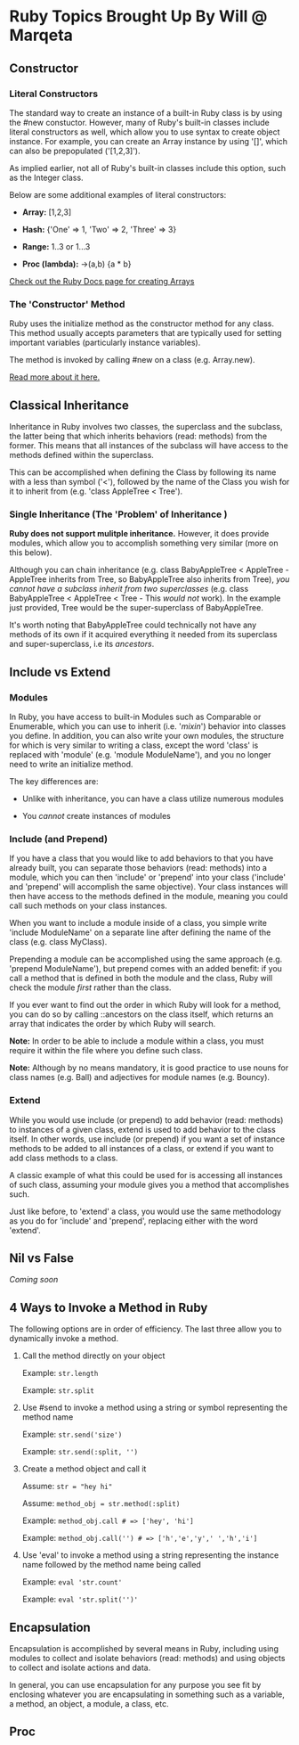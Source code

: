 # Ruby Topics Brought Up By Will @ Marqeta

## Constructor

### Literal Constructors

The standard way to create an instance of a built-in Ruby class is by using the #new constuctor. However, many of Ruby's built-in classes include literal constructors as well, which allow you to use syntax to create object instance. For example, you can create an Array instance by using '[]', which can also be prepopulated ('[1,2,3]').

As implied earlier, not all of Ruby's built-in classes include this option, such as the Integer class.

Below are some additional examples of literal constructors:

- **Array:** [1,2,3]

- **Hash:** {'One' => 1, 'Two' => 2, 'Three' => 3}

- **Range:** 1..3 or 1...3

- **Proc (lambda):** ->(a,b) {a * b}

[Check out the Ruby Docs page for creating Arrays](http://ruby-doc.org/core-2.2.0/Array.html)

### The 'Constructor' Method

Ruby uses the initialize method as the constructor method for any class. This method usually accepts parameters that are typically used for setting important variables (particularly instance variables).

The method is invoked by calling #new on a class (e.g. Array.new).

[Read more about it here.](http://www.tutorialspoint.com/ruby/ruby_object_oriented.htm)

## Classical Inheritance

Inheritance in Ruby involves two classes, the superclass and the subclass, the latter being that which inherits behaviors (read: methods) from the former. This means that all instances of the subclass will have access to the methods defined within the superclass.

This can be accomplished when defining the Class by following its name with a less than symbol ('<'), followed by the name of the Class you wish for it to inherit from (e.g. 'class AppleTree < Tree').

### Single Inheritance (The 'Problem' of Inheritance )

**Ruby does not support mulitple inheritance.** However, it does provide modules, which allow you to accomplish something very similar (more on this below).

Although you can chain inheritance (e.g. class BabyAppleTree < AppleTree - AppleTree inherits from Tree, so BabyAppleTree also inherits from Tree), *you cannot have a subclass inherit from two superclasses* (e.g. class BabyAppleTree < AppleTree < Tree - This *would not* work). In the example just provided, Tree would be the super-superclass of BabyAppleTree.

It's worth noting that BabyAppleTree could technically not have any methods of its own if it acquired everything it needed from its superclass and super-superclass, i.e its *ancestors*.

## Include vs Extend

### Modules

In Ruby, you have access to built-in Modules such as Comparable or Enumerable, which you can use to inherit (i.e. '*mixin*') behavior into classes you define. In addition, you can also write your own modules, the structure for which is very similar to writing a class, except the word 'class' is replaced with 'module' (e.g. 'module ModuleName'), and you no longer need to write an initialize method.

The key differences are:

- Unlike with inheritance, you can have a class utilize numerous modules

- You *cannot* create instances of modules

### Include (and Prepend)

If you have a class that you would like to add behaviors to that you have already built, you can separate those behaviors (read: methods) into a module, which you can then 'include' or 'prepend' into your class ('include' and 'prepend' will accomplish the same objective). Your class instances will then have access to the methods defined in the module, meaning you could call such methods on your class instances.

When you want to include a module inside of a class, you simple write 'include ModuleName' on a separate line after defining the name of the class (e.g. class MyClass).

Prepending a module can be accomplished using the same approach (e.g. 'prepend ModuleName'), but prepend comes with an added benefit: if you call a method that is defined in both the module and the class, Ruby will check the module *first* rather than the class.

If you ever want to find out the order in which Ruby will look for a method, you can do so by calling ::ancestors on the class itself, which returns an array that indicates the order by which Ruby will search.

**Note:** In order to be able to include a module within a class, you must require it within the file where you define such class.

**Note:** Although by no means mandatory, it is good practice to use nouns for class names (e.g. Ball) and adjectives for module names (e.g. Bouncy).

### Extend

While you would use include (or prepend) to add behavior (read: methods) to instances of a given class, extend is used to add behavior to the class itself. In other words, use include (or prepend) if you want a set of instance methods to be added to all instances of a class, or extend if you want to add class methods to a class.

A classic example of what this could be used for is accessing all instances of such class, assuming your module gives you a method that accomplishes such.

Just like before, to 'extend' a class, you would use the same methodology as you do for 'include' and 'prepend', replacing either with the word 'extend'.

## Nil vs False

*Coming soon*

## 4 Ways to Invoke a Method in Ruby

The following options are in order of efficiency. The last three allow you to dynamically invoke a method.

1. Call the method directly on your object

    Example: `str.length`

    Example: `str.split`

2. Use #send to invoke a method using a string or symbol representing the method name

    Example: `str.send('size')`

    Example: `str.send(:split, '')`

3. Create a method object and call it

    Assume: `str = "hey hi"`

    Assume: `method_obj = str.method(:split)`

    Example: `method_obj.call # => ['hey', 'hi']`

    Example: `method_obj.call('') # => ['h','e','y',' ','h','i']`

4. Use 'eval' to invoke a method using a string representing the instance name followed by the method name being called

    Example: `eval 'str.count'`

    Example: `eval 'str.split('')'`

## Encapsulation

Encapsulation is accomplished by several means in Ruby, including using modules to collect and isolate behaviors (read: methods) and using objects to collect and isolate actions and data.

In general, you can use encapsulation for any purpose you see fit by enclosing whatever you are encapsulating in something such as a variable, a method, an object, a module, a class, etc.

## Proc

